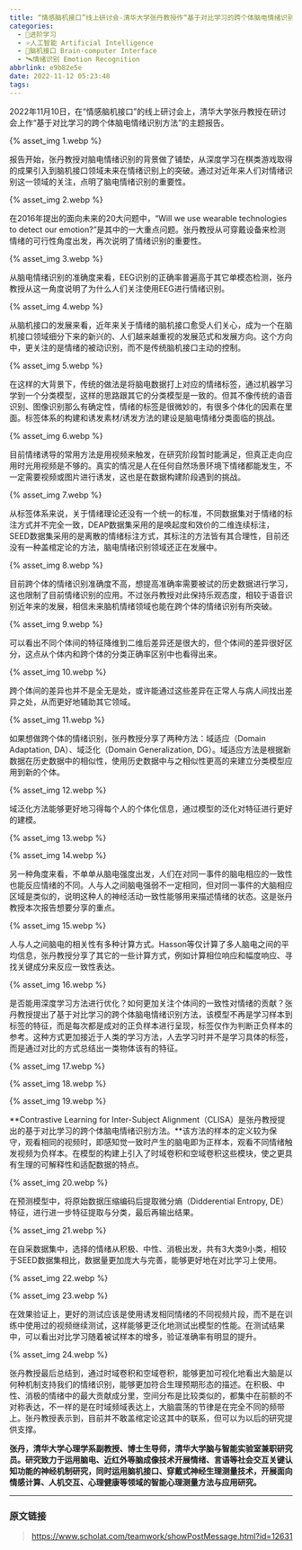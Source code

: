 ```yaml
---
title: “情感脑机接口”线上研讨会-清华大学张丹教授作“基于对比学习的跨个体脑电情绪识别方法”的主题报告
categories:
  - 🌙进阶学习
  - ⭐人工智能 Artificial Intelligence
  - 💫脑机接口 Brain-computer Interface
  - 🛰️情绪识别 Emotion Recognition
abbrlink: e9b82e5e
date: 2022-11-12 05:23:48
tags:
---
```


2022年11月10日，在“情感脑机接口”的线上研讨会上，清华大学张丹教授在研讨会上作“基于对比学习的跨个体脑电情绪识别方法”的主题报告。

{% asset_img 1.webp %}

<!--more-->

报告开始，张丹教授对脑电情绪识别的背景做了铺垫，从深度学习在棋类游戏取得的成果引入到脑机接口领域未来在情绪识别上的突破。通过对近年来人们对情绪识别这一领域的关注，点明了脑电情绪识别的重要性。

{% asset_img 2.webp %}

在2016年提出的面向未来的20大问题中，“Will we use wearable technologies to detect our emotion?”是其中的一大重点问题。张丹教授从可穿戴设备来检测情绪的可行性角度出发，再次说明了情绪识别的重要性。

{% asset_img 3.webp %}

从脑电情绪识别的准确度来看，EEG识别的正确率普遍高于其它单模态检测，张丹教授从这一角度说明了为什么人们关注使用EEG进行情绪识别。

{% asset_img 4.webp %}

从脑机接口的发展来看，近年来关于情绪的脑机接口愈受人们关心，成为一个在脑机接口领域细分下来的新兴的、人们越来越重视的发展范式和发展方向。这个方向中，更关注的是情绪的被动识别，而不是传统脑机接口主动的控制。

{% asset_img 5.webp %}

在这样的大背景下，传统的做法是将脑电数据打上对应的情绪标签，通过机器学习学到一个分类模型，这样的思路跟其它的分类模型是一致的。但其不像传统的语音识别、图像识别那么有确定性，情绪的标签是很微妙的，有很多个体化的因素在里面。标签体系的构建和诱发素材/诱发方法的建设是脑电情绪分类面临的挑战。

{% asset_img 6.webp %}

目前情绪诱导的常用方法是用视频来触发，在研究阶段暂时能满足，但真正走向应用时光用视频是不够的。真实的情况是人在任何自然场景环境下情绪都能发生，不一定需要视频或图片进行诱发，这也是在数据构建阶段遇到的挑战。

{% asset_img 7.webp %}

从标签体系来说，关于情绪理论还没有一个统一的标准，不同数据集对于情绪的标注方式并不完全一致，DEAP数据集采用的是唤起度和效价的二维连续标注，SEED数据集采用的是离散的情绪标注方式，其标注的方法皆有其合理性，目前还没有一种盖棺定论的方法，脑电情绪识别领域还正在发展中。

{% asset_img 8.webp %}

目前跨个体的情绪识别准确度不高，想提高准确率需要被试的历史数据进行学习，这也限制了目前情绪识别的应用。不过张丹教授对此保持乐观态度，相较于语音识别近年来的发展，相信未来脑机情绪领域也能在跨个体的情绪识别有所突破。

{% asset_img 9.webp %}

可以看出不同个体间的特征降维到二维后差异还是很大的，但个体间的差异很好区分，这点从个体内和跨个体的分类正确率区别中也看得出来。

{% asset_img 10.webp %}

跨个体间的差异也并不是全无是处，或许能通过这些差异在正常人与病人间找出差异之处，从而更好地辅助其它领域。

{% asset_img 11.webp %}

如果想做跨个体的情绪识别，张丹教授分享了两种方法：域适应（Domain Adaptation, DA）、域泛化（Domain Generalization, DG）。域适应方法是根据新数据在历史数据中的相似性，使用历史数据中与之相似性更高的来建立分类模型应用到新的个体。

{% asset_img 12.webp %}

域泛化方法能够更好地习得每个人的个体化信息，通过模型的泛化对特征进行更好的建模。

{% asset_img 13.webp %}

{% asset_img 14.webp %}

另一种角度来看，不单单从脑电强度出发，人们在对同一事件的脑电相应的一致性也能反应情绪的不同。人与人之间脑电强弱不一定相同，但对同一事件的大脑相应区域是类似的，说明这种人的神经活动一致性能够用来描述情绪的状态。这是张丹教授本次报告想要分享的重点。

{% asset_img 15.webp %}

人与人之间脑电的相关性有多种计算方式。Hasson等仅计算了多人脑电之间的平均信息，张丹教授分享了其它的一些计算方式，例如计算相位响应和幅度响应、寻找关键成分来反应一致性表达。

{% asset_img 16.webp %}

是否能用深度学习方法进行优化？如何更加关注个体间的一致性对情绪的贡献？张丹教授提出了基于对比学习的跨个体脑电情绪识别方法，该模型不再是学习样本到标签的特征，而是每次都是成对的正负样本进行呈现，标签仅作为判断正负样本的参考。这种方式更加接近于人类的学习方法，人去学习时并不是学习具体的标签，而是通过对比的方式总结出一类物体该有的特征。

{% asset_img 17.webp %}

{% asset_img 18.webp %}

{% asset_img 19.webp %}

**Contrastive Learning for Inter-Subject Alignment（CLISA）是张丹教授提出的基于对比学习的跨个体脑电情绪识别方法。**该方法的样本的定义较为保守，观看相同的视频时，即感知觉一致时产生的脑电即为正样本，观看不同情绪触发视频为负样本。在模型的构建上引入了时域卷积和空域卷积这些模块，使之更具有生理的可解释性和适配数据的特点。

{% asset_img 20.webp %}

在预测模型中，将原始数据压缩编码后提取微分熵（Didderential Entropy, DE）特征，进行进一步特征提取与分类，最后再输出结果。

{% asset_img 21.webp %}

在自采数据集中，选择的情绪从积极、中性、消极出发，共有3大类9小类，相较于SEED数据集相比，数据量更加庞大与完善，能够更好地在对比学习上使用。

{% asset_img 22.webp %}

{% asset_img 23.webp %}

在效果验证上，更好的测试应该是使用诱发相同情绪的不同视频片段，而不是在训练中使用过的视频继续测试，这样能够更泛化地测试出模型的性能。在测试结果中，可以看出对比学习随着被试样本的增多，验证准确率有明显的提升。

{% asset_img 24.webp %}

张丹教授最后总结到，通过时域卷积和空域卷积，能够更加可视化地看出大脑是以何种机制支持我们的情绪识别，能够更加符合生理预期形态的描述。在积极、中性、消极的情绪中的最大贡献成分里，空间分布是比较类似的，都集中在前额的不对称表达，不一样的是在时域频域表达上，大脑震荡的节律是在完全不同的频带上。张丹教授表示到，目前并不敢盖棺定论这其中的联系，但可以为以后的研究提供支撑。

**张丹，清华大学心理学系副教授、博士生导师，清华大学脑与智能实验室兼职研究员。研究致力于运用脑电、近红外等脑成像技术开展情绪、言语等社会交互关键认知功能的神经机制研究，同时运用脑机接口、穿戴式神经生理测量技术，开展面向情感计算、人机交互、心理健康等领域的智能心理测量方法与应用研究。**

***

### 原文链接

> <https://www.scholat.com/teamwork/showPostMessage.html?id=12631>
